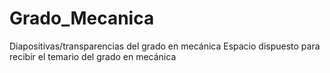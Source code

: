 # Grado_Mecanica
Diapositivas/transparencias del grado en mecánica
Espacio dispuesto para recibir el temario del grado en mecánica
